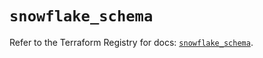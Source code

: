 # `snowflake_schema`

Refer to the Terraform Registry for docs: [`snowflake_schema`](https://registry.terraform.io/providers/snowflake-labs/snowflake/1.0.2/docs/resources/schema).
